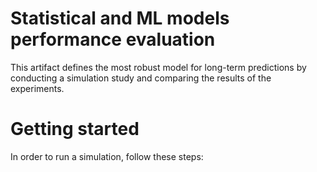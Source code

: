 # Statistical and ML models performance evaluation
This artifact defines the most robust model for long-term predictions by conducting a simulation study and comparing the results of the experiments.

# Getting started

In order to run a simulation, follow these steps:
